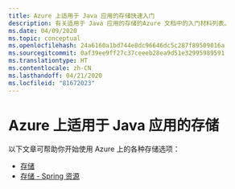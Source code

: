```yaml
---
title: Azure 上适用于 Java 应用的存储快速入门
description: 有关适用于 Java 应用的存储的Azure 文档中的入门材料列表。
ms.date: 04/09/2020
ms.topic: conceptual
ms.openlocfilehash: 24a6160a1bd744e8dc96646dc5c287f89509016a
ms.sourcegitcommit: 0af39ee9ff27c37ceeeb28ea9d51e32995989591
ms.translationtype: HT
ms.contentlocale: zh-CN
ms.lasthandoff: 04/21/2020
ms.locfileid: "81672023"
---
```

# <a name="storage-for-java-apps-on-azure"></a>Azure 上适用于 Java 应用的存储

以下文章可帮助你开始使用 Azure 上的各种存储选项：

- [存储](/azure/storage/blobs/storage-quickstart-blobs-java)
- [存储 - Spring 资源](/azure/developer/java/spring-framework/configure-spring-boot-starter-java-app-with-azure-storage)
